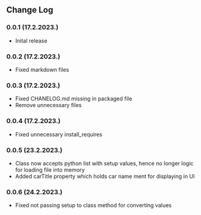 ## Change Log

### 0.0.1 (17.2.2023.)
- Inital release

### 0.0.2 (17.2.2023.)
- Fixed markdown files

### 0.0.3 (17.2.2023.)
- Fixed CHANELOG.md missing in packaged file
- Remove unnecessary files

### 0.0.4 (17.2.2023.)
- Fixed unnecessary install_requires

### 0.0.5 (23.2.2023.)
- Class now accepts python list with setup values, hence no longer logic for loading file into memory
- Added carTitle property which holds car name ment for displaying in UI

### 0.0.6 (24.2.2023.)
- Fixed not passing setup to class method for converting values